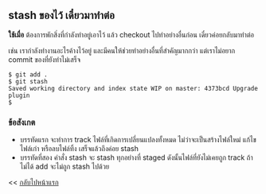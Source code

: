 ## stash ของไว้ เดี๋ยวมาทำต่อ

**ใช้เมื่อ** ต้องการพักสิ่งที่กำลังทำอยู่เอาไว้ แล้ว checkout ไปทำอย่างอื่นก่อน เดี๋ยวค่อยกลับมาทำต่อ

เช่น เรากำลังทำงานอะไรค้างไว้อยู่ และมีคนให้ช่วยทำอย่างอื่นที่สำคัญมากกว่า แต่เราไม่อยาก commit ของที่ยังทำไม่เสร็จ

```
$ git add .
$ git stash
Saved working directory and index state WIP on master: 4373bcd Upgrade plugin
$
```

### ข้อสังเกต

* บรรทัดแรก จะทำการ track ไฟล์ที่เกิดการเปลี่ยนแปลงทั้งหมด ไม่ว่าจะเป็นสร้างไฟล์ใหม่ แก้ไขไฟล์เก่า หรือลบไฟล์ทิ้ง เสร็จแล้วถึงค่อย stash
* บรรทัดที่สอง คำสั่ง stash จะ stash ทุกอย่างที่ staged ดังนั้นไฟล์ที่ยังไม่เคยถูก track ถ้าไม่ได้ add จะไม่ถูก stash ไปด้วย

<< [กลับไปหน้าแรก](README.md)